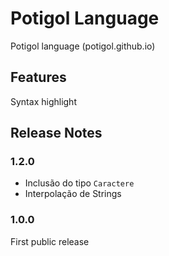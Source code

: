 # Potigol Language

Potigol language (potigol.github.io)

## Features

Syntax highlight


## Release Notes

### 1.2.0

- Inclusão do tipo `Caractere`
- Interpolação de Strings

### 1.0.0

First public release


